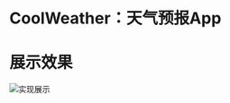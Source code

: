 # CoolWeather：天气预报App

# 展示效果
![实现展示](https://upload-images.jianshu.io/upload_images/13671484-e0768dde11bf4481.gif?imageMogr2/auto-orient/strip)
